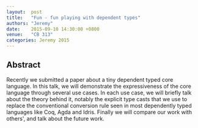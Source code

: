 ```yaml
--- 
layout:  post 
title:   "Fun - fun playing with dependent types"
authors: "Jeremy"
date:    2015-09-10 14:30:00 +0800
venue:   "CB 313"
categories: Jeremy 2015
--- 
```

## Abstract

Recently we submitted a paper about a tiny dependent typed core
language. In this talk, we will demonstrate the expressiveness of the
core language through several use cases. In each use case, we will
briefly talk about the theory behind it, notably the explicit type
casts that we use to replace the conventional conversion rule seen in
most dependently typed languages like Coq, Agda and Idris. Finally we
will compare our work with others', and talk about the future work.

